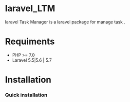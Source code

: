 # laravel_LTM
laravel Task Manager  is a laravel package for manage task .

# Requiments 
<ul>
<li>
PHP >= 7.0
</li>
<li>
Laravel 5.5|5.6 | 5.7
</li>
</ul>

# Installation
<h3>Quick installation</h3> 
